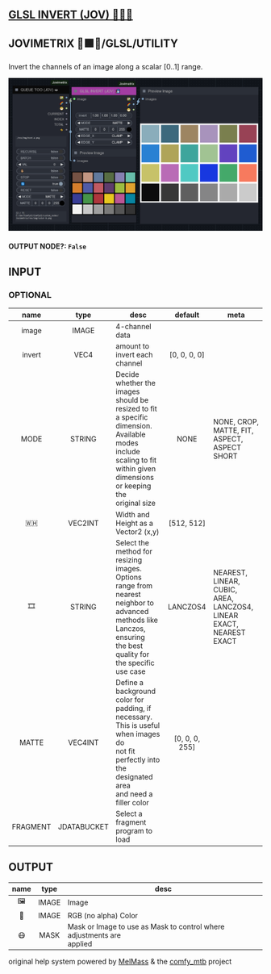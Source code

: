 ## [GLSL INVERT (JOV) 🧙🏽‍♀️](https://github.com/Amorano/Jovimetrix-examples/blob/master/node/GLSL%20INVERT/GLSL%20INVERT.md)

## JOVIMETRIX 🔺🟩🔵/GLSL/UTILITY

Invert the channels of an image along a scalar [0..1] range.

![GLSL INVERT](https://raw.githubusercontent.com/Amorano/Jovimetrix-examples/master/node/GLSL%20INVERT/GLSL%20INVERT.png)

#### OUTPUT NODE?: `False`

## INPUT

### OPTIONAL

name | type | desc | default | meta
:---:|:---:|---|:---:|---
image  |  IMAGE  | 4-channel data |  | 
invert  |  VEC4  | amount to invert each channel | [0, 0, 0, 0] | 
MODE  |  STRING  | Decide whether the images should be<br>resized to fit a specific dimension.<br>Available modes include scaling to fit<br>within given dimensions or keeping the<br>original size | NONE | NONE, CROP, MATTE, FIT, ASPECT, ASPECT<br>SHORT
🇼🇭  |  VEC2INT  | Width and Height as a Vector2 (x,y) | [512, 512] | 
🎞️  |  STRING  | Select the method for resizing images.<br>Options range from nearest neighbor to<br>advanced methods like Lanczos, ensuring<br>the best quality for the specific use case | LANCZOS4 | NEAREST, LINEAR, CUBIC, AREA, LANCZOS4,<br>LINEAR EXACT, NEAREST EXACT
MATTE  |  VEC4INT  | Define a background color for padding, if<br>necessary. This is useful when images do<br>not fit perfectly into the designated area<br>and need a filler color | [0, 0, 0, 255] | 
FRAGMENT  |  JDATABUCKET  | Select a fragment program to load |  | 

## OUTPUT

name | type | desc
:---:|:---:|---
🖼️  |  IMAGE  | Image 
🌈  |  IMAGE  | RGB (no alpha) Color 
😷  |  MASK  | Mask or Image to use as Mask to control where adjustments are<br>applied 

original help system powered by [MelMass](https://github.com/melMass) & the [comfy_mtb](https://github.com/melMass/comfy_mtb) project